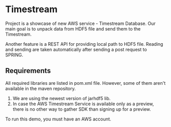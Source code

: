 # Timestream

Project is a showcase of new AWS service - Timestream Database. 
Our main goal is to unpack data from HDF5 file and send them to the Timestream. 

Another feature is a REST API for providing local path to HDF5 file. Reading and sending are taken automatically after sending a post request to SPRING. 

## Requirements

All required libraries are listed in pom.xml file. However, some of them aren't available in the maven repository. 
1. We are using the newest version of jarhdf5 lib.
2. In case the AWS Timestream Service is available only as a preview, there is no other way to gather SDK than signing up for a preview. 

To run this demo, you must have an AWS account. 
